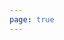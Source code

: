 ```yaml
---
page: true
---
```


<script setup>
import picture51 from './components/picture51.vue'
</script>

<picture51 />
